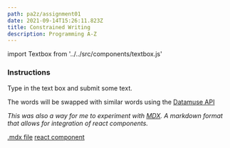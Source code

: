 ```yaml
---
path: pa2z/assignment01
date: 2021-09-14T15:26:11.823Z
title: Constrained Writing
description: Programming A-Z
---
```


import Textbox from '../../src/components/textbox.js'

### Instructions

Type in the text box and submit some text.

The words will be swapped with similar words using the [Datamuse API](https://www.datamuse.com/api/)

<Textbox />

*This was also a way for me to experiment with [MDX](https://mdxjs.com/). A markdown format that allows for integration of react components.*

[.mdx file](https://raw.githubusercontent.com/davidalexandercurrie/itp-blog/main/content/blog/constrained-writing.md)
[react component](https://raw.githubusercontent.com/davidalexandercurrie/itp-blog/master/src/components/textbox.js)